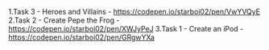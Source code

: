 1.Task 3 - Heroes and Villains - https://codepen.io/starboi02/pen/VwYVQyE
2.Task 2 - Create Pepe the Frog - https://codepen.io/starboi02/pen/XWJyPeJ
3.Task 1 - Create an iPod - https://codepen.io/starboi02/pen/GRgwYXa